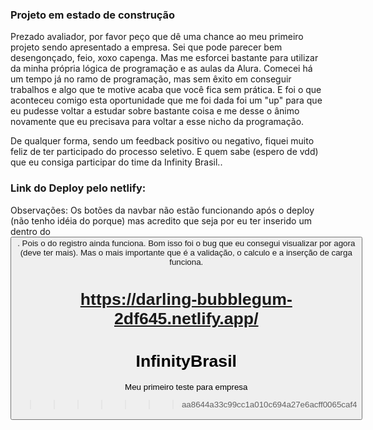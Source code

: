 ### Projeto em estado de construção
Prezado avaliador, por favor peço que dê uma chance ao meu primeiro projeto sendo apresentado a empresa.
Sei que pode parecer bem desengonçado, feio, xoxo capenga. Mas me esforcei bastante para utilizar da minha própria lógica de programação e as aulas
da Alura. Comecei há um tempo já no ramo de programação, mas sem êxito em conseguir trabalhos e algo que te motive acaba que você fica sem prática. E foi o que aconteceu comigo
esta oportunidade que me foi dada foi um "up" para que eu pudesse voltar a estudar sobre bastante coisa e me desse o ânimo novamente que eu precisava para voltar a esse nicho da programação. 

De qualquer forma, sendo um feedback positivo ou negativo, fiquei muito feliz de ter participado do processo seletivo. E quem sabe (espero de vdd) que eu consiga participar do time da Infinity Brasil..


### Link do Deploy pelo netlify:

Observações: Os botões da navbar não estão funcionando após o deploy (não tenho idéia do porque) mas acredito que seja por eu ter inserido um <a> dentro do <button>. Pois o <a> do registro ainda funciona. Bom isso foi o bug que eu consegui visualizar por agora (deve ter mais). Mas o mais importante que é a validação, o calculo e a inserção de carga funciona. 

https://darling-bubblegum-2df645.netlify.app/
=======
# InfinityBrasil
Meu primeiro teste para empresa
>>>>>>> aa8644a33c99cc1a010c694a27e6acff0065caf4

